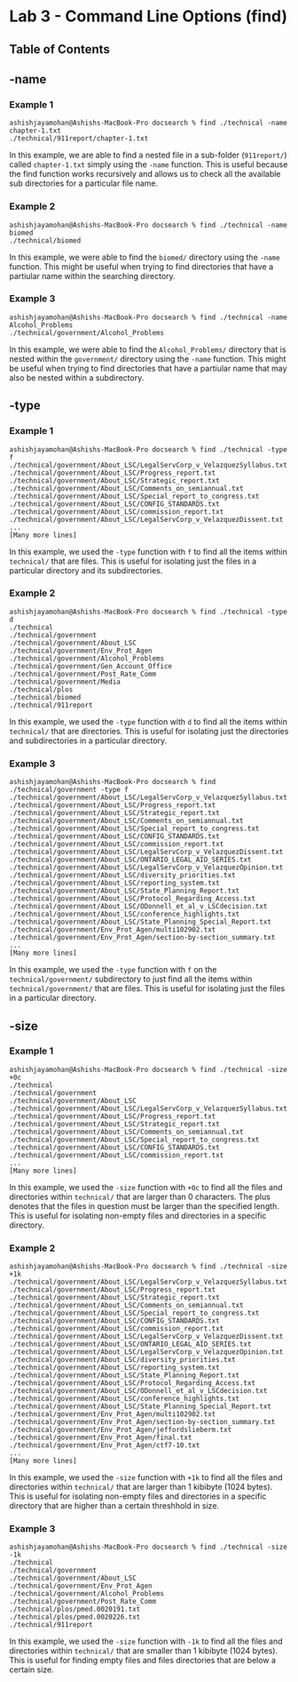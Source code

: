 # Lab 3 - Command Line Options (find)

## Table of Contents

## -name

### Example 1
```
ashishjayamohan@Ashishs-MacBook-Pro docsearch % find ./technical -name chapter-1.txt
./technical/911report/chapter-1.txt
```
In this example, we are able to find a nested file in a sub-folder (`911report/`) called `chapter-1.txt` simply using the `-name` function. This is useful because the find function works recursively and allows us to check all the available sub directories for a particular file name.

### Example 2
```
ashishjayamohan@Ashishs-MacBook-Pro docsearch % find ./technical -name biomed           
./technical/biomed
```
In this example, we were able to find the `biomed/` directory using the `-name` function. This might be useful when trying to find directories that have a partiular name within the searching directory.

### Example 3
```
ashishjayamohan@Ashishs-MacBook-Pro docsearch % find ./technical -name Alcohol_Problems 
./technical/government/Alcohol_Problems
```
In this example, we were able to find the `Alcohol_Problems/` directory that is nested within the `government/` directory using the `-name` function. This might be useful when trying to find directories that have a partiular name that may also be nested within a subdirectory.

## -type

### Example 1
```
ashishjayamohan@Ashishs-MacBook-Pro docsearch % find ./technical -type f
./technical/government/About_LSC/LegalServCorp_v_VelazquezSyllabus.txt
./technical/government/About_LSC/Progress_report.txt
./technical/government/About_LSC/Strategic_report.txt
./technical/government/About_LSC/Comments_on_semiannual.txt
./technical/government/About_LSC/Special_report_to_congress.txt
./technical/government/About_LSC/CONFIG_STANDARDS.txt
./technical/government/About_LSC/commission_report.txt
./technical/government/About_LSC/LegalServCorp_v_VelazquezDissent.txt
...
[Many more lines]
```
In this example, we used the `-type` function with `f` to find all the items within `technical/` that are files. This is useful for isolating just the files in a particular directory and its subdirectories.

### Example 2
```
ashishjayamohan@Ashishs-MacBook-Pro docsearch % find ./technical -type d
./technical
./technical/government
./technical/government/About_LSC
./technical/government/Env_Prot_Agen
./technical/government/Alcohol_Problems
./technical/government/Gen_Account_Office
./technical/government/Post_Rate_Comm
./technical/government/Media
./technical/plos
./technical/biomed
./technical/911report
```
In this example, we used the `-type` function with `d` to find all the items within `technical/` that are directories. This is useful for isolating just the directories and subdirectories in a particular directory.

### Example 3
```
ashishjayamohan@Ashishs-MacBook-Pro docsearch % find ./technical/government -type f 
./technical/government/About_LSC/LegalServCorp_v_VelazquezSyllabus.txt
./technical/government/About_LSC/Progress_report.txt
./technical/government/About_LSC/Strategic_report.txt
./technical/government/About_LSC/Comments_on_semiannual.txt
./technical/government/About_LSC/Special_report_to_congress.txt
./technical/government/About_LSC/CONFIG_STANDARDS.txt
./technical/government/About_LSC/commission_report.txt
./technical/government/About_LSC/LegalServCorp_v_VelazquezDissent.txt
./technical/government/About_LSC/ONTARIO_LEGAL_AID_SERIES.txt
./technical/government/About_LSC/LegalServCorp_v_VelazquezOpinion.txt
./technical/government/About_LSC/diversity_priorities.txt
./technical/government/About_LSC/reporting_system.txt
./technical/government/About_LSC/State_Planning_Report.txt
./technical/government/About_LSC/Protocol_Regarding_Access.txt
./technical/government/About_LSC/ODonnell_et_al_v_LSCdecision.txt
./technical/government/About_LSC/conference_highlights.txt
./technical/government/About_LSC/State_Planning_Special_Report.txt
./technical/government/Env_Prot_Agen/multi102902.txt
./technical/government/Env_Prot_Agen/section-by-section_summary.txt
...
[Many more lines]
```
In this example, we used the `-type` function with `f` on the `technical/government/` subdirectory to just find all the items within `technical/government/` that are files. This is useful for isolating just the files in a particular directory.

## -size

### Example 1
```
ashishjayamohan@Ashishs-MacBook-Pro docsearch % find ./technical -size +0c
./technical
./technical/government
./technical/government/About_LSC
./technical/government/About_LSC/LegalServCorp_v_VelazquezSyllabus.txt
./technical/government/About_LSC/Progress_report.txt
./technical/government/About_LSC/Strategic_report.txt
./technical/government/About_LSC/Comments_on_semiannual.txt
./technical/government/About_LSC/Special_report_to_congress.txt
./technical/government/About_LSC/CONFIG_STANDARDS.txt
./technical/government/About_LSC/commission_report.txt
...
[Many more lines]
```
In this example, we used the `-size` function with `+0c` to find all the files and directories within `technical/` that are larger than 0 characters. The plus denotes that the files in question must be larger than the specified length. This is useful for isolating non-empty files and directories in a specific directory.

### Example 2
```
ashishjayamohan@Ashishs-MacBook-Pro docsearch % find ./technical -size +1k
./technical/government/About_LSC/LegalServCorp_v_VelazquezSyllabus.txt
./technical/government/About_LSC/Progress_report.txt
./technical/government/About_LSC/Strategic_report.txt
./technical/government/About_LSC/Comments_on_semiannual.txt
./technical/government/About_LSC/Special_report_to_congress.txt
./technical/government/About_LSC/CONFIG_STANDARDS.txt
./technical/government/About_LSC/commission_report.txt
./technical/government/About_LSC/LegalServCorp_v_VelazquezDissent.txt
./technical/government/About_LSC/ONTARIO_LEGAL_AID_SERIES.txt
./technical/government/About_LSC/LegalServCorp_v_VelazquezOpinion.txt
./technical/government/About_LSC/diversity_priorities.txt
./technical/government/About_LSC/reporting_system.txt
./technical/government/About_LSC/State_Planning_Report.txt
./technical/government/About_LSC/Protocol_Regarding_Access.txt
./technical/government/About_LSC/ODonnell_et_al_v_LSCdecision.txt
./technical/government/About_LSC/conference_highlights.txt
./technical/government/About_LSC/State_Planning_Special_Report.txt
./technical/government/Env_Prot_Agen/multi102902.txt
./technical/government/Env_Prot_Agen/section-by-section_summary.txt
./technical/government/Env_Prot_Agen/jeffordslieberm.txt
./technical/government/Env_Prot_Agen/final.txt
./technical/government/Env_Prot_Agen/ctf7-10.txt
...
[Many more lines]
```
In this example, we used the `-size` function with `+1k` to find all the files and directories within `technical/` that are larger than 1 kibibyte (1024 bytes). This is useful for isolating non-empty files and directories in a specific directory that are higher than a certain threshhold in size.

### Example 3
```
ashishjayamohan@Ashishs-MacBook-Pro docsearch % find ./technical -size -1k
./technical
./technical/government
./technical/government/About_LSC
./technical/government/Env_Prot_Agen
./technical/government/Alcohol_Problems
./technical/government/Post_Rate_Comm
./technical/plos/pmed.0020191.txt
./technical/plos/pmed.0020226.txt
./technical/911report
```
In this example, we used the `-size` function with `-1k` to find all the files and directories within `technical/` that are smaller than 1 kibibyte (1024 bytes). This is useful for finding empty files and files directories that are below a certain size.